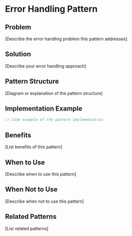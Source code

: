 # Error Handling Pattern

## Problem

[Describe the error handling problem this pattern addresses]

## Solution

[Describe your error handling approach]

## Pattern Structure

[Diagram or explanation of the pattern structure]

## Implementation Example

```javascript
// Code example of the pattern implementation
```

## Benefits

[List benefits of this pattern]

## When to Use

[Describe when to use this pattern]

## When Not to Use

[Describe when not to use this pattern]

## Related Patterns

[List related patterns]